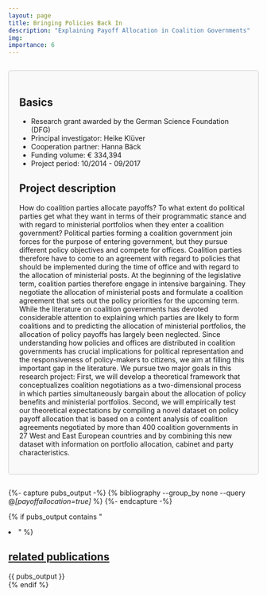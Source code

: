 ```yaml
---
layout: page
title: Bringing Policies Back In
description: "Explaining Payoff Allocation in Coalition Governments"
img: 
importance: 6
---
```


<div style="border: 1px solid #ccc; border-radius: 5px; padding: 1.5em; margin: 2em 0; background-color: #f9f9f9;">

  <h2>Basics</h2>
    <ul>
      <li>Research grant awarded by the German Science Foundation (DFG)</li>
      <li>Principal investigator: Heike Klüver</li>
      <li>Cooperation partner: Hanna Bäck</li>
      <li>Funding volume: € 334,394</li>
      <li>Project period: 10/2014 - 09/2017</li>
    </ul>

  <h2>Project description</h2>
    <p>How do coalition parties allocate payoffs? To what extent do political parties get what they want in terms of their programmatic stance and with regard to ministerial portfolios when they enter a coalition government? Political parties forming a coalition government join forces for the purpose of entering government, but they pursue different policy objectives and compete for offices. Coalition parties therefore have to come to an agreement with regard to policies that should be implemented during the time of office and with regard to the allocation of ministerial posts. At the beginning of the legislative term, coalition parties therefore engage in intensive bargaining. They negotiate the allocation of ministerial posts and formulate a coalition agreement that sets out the policy priorities for the upcoming term. While the literature on coalition governments has devoted considerable attention to explaining which parties are likely to form coalitions and to predicting the allocation of ministerial portfolios, the allocation of policy payoffs has largely been neglected. Since understanding how policies and offices are distributed in coalition governments has crucial implications for political representation and the responsiveness of policy-makers to citizens, we aim at filling this important gap in the literature. We pursue two major goals in this research project: First, we will develop a theoretical framework that conceptualizes coalition negotiations as a two-dimensional process in which parties simultaneously bargain about the allocation of policy benefits and ministerial portfolios. Second, we will empirically test our theoretical expectations by compiling a novel dataset on policy payoff allocation that is based on a content analysis of coalition agreements negotiated by more than 400 coalition governments in 27 West and East European countries and by combining this new dataset with information on portfolio allocation, cabinet and party characteristics.</p>

</div>

{%- capture pubs_output -%}
  {% bibliography --group_by none --query @*[payoffallocation=true]* %}
{%- endcapture -%}

{% if pubs_output contains "<li>" %}
  <div>
    <h2>
      <a href="{{ '/publications/' | relative_url }}" style="color: inherit">
        related publications
      </a>
    </h2>
    <div class="publications">
      {{ pubs_output }}
    </div>
  </div>
{% endif %}